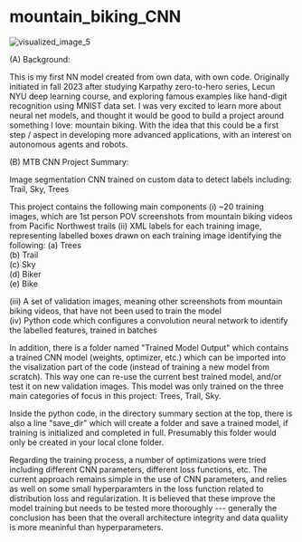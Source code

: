 # mountain_biking_CNN

![visualized_image_5](https://github.com/nfruneaux/mountain_biking_CNN/assets/72471698/dc2311e5-9802-47af-9687-6430f4ac40c3)

(A) Background:  

This is my first NN model created from own data, with own code. Originally initiated in fall 2023 after studying Karpathy zero-to-hero series, Lecun NYU deep learning course, and exploring famous examples like hand-digit recognition using MNIST data set. I was very excited to learn more about neural net models, and thought it would be good to build a project around something I love: mountain biking. With the idea that this could be a first step / aspect in developing more advanced applications, with an interest on autonomous agents and robots.

(B) MTB CNN Project Summary:  

Image segmentation CNN trained on custom data to detect labels including: Trail, Sky, Trees 

This project contains the following main components
  (i) ~20 training images, which are 1st person POV screenshots from mountain biking videos from Pacific Northwest trails
  (ii) XML labels for each training image, representing labelled boxes drawn on each training image identifying the following:
        (a) Trees  
        (b) Trail  
        (c) Sky  
        (d) Biker  
        (e) Bike  

  (iii) A set of validation images, meaning other screenshots from mountain biking videos, that have not been used to train the model  
  (iv) Python code which configures a convolution neural network to identify the labelled features, trained in batches  

In addition, there is a folder named "Trained Model Output" which contains a trained CNN model (weights, optimizer, etc.) which can be imported into the visalization part of the code (instead of training a new model from scratch). This way one can re-use the current best trained model, and/or test it on new validation images. This model was only trained on the three main categories of focus in this project: Trees, Trail, Sky.

Inside the python code, in the directory summary section at the top, there is also a line "save_dir" which will create a folder and save a trained model, if training is initialized and completed in full. Presumably this folder would only be created in your local clone folder.

Regarding the training process, a number of optimizations were tried including different CNN parameters, different loss functions, etc. The current approach remains simple in the use of CNN parameters, and relies as well on some small hyperparamters in the loss function related to distribution loss and regularization. It is believed that these improve the model training but needs to be tested more thoroughly --- generally the conclusion has been that the overall architecture integrity and data qualiity is more meaninful than hyperparameters. 
